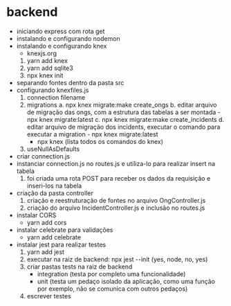 # backend

- iniciando express com rota get
- instalando e configurando nodemon
- instalando e configurando knex
    - knexjs.org
    1. yarn add knex
    2. yarn add sqlite3
    3. npx knex init
- separando fontes dentro da pasta src
- configurando knexfiles.js
    1. connection filename
    2. migrations
        a. npx knex migrate:make create_ongs
        b. editar arquivo de migração das ongs, com a estrutura das tabelas a ser montada
            - npx knex migrate:latest
        c. npx knex migrate:make create_incidents
        d. editar arquivo de migração dos incidents, executar o comando para executar a migration
            - npx knex migrate:latest
        * npx knex (lista todos os comandos do knex)
    3. useNullAsDefaults
- criar connection.js
- instanciar connection.js no routes.js e utiliza-lo para realizar insert na tabela
    1. foi criada uma rota POST para receber os dados da requisição e inseri-los na tabela
- criação da pasta controller
    1. criação e reestruturação de fontes no arquivo OngController.js
    2. criação do arquivo IncidentController.js e inclusão no routes.js
- instalar CORS
    - yarn add cors
- instalar celebrate para validações
    - yarn add celebrate
- instalar jest para realizar testes
    1. yarn add jest
    2. executar na raiz de backend: npx jest --init (yes, node, no, yes)
    3. criar pastas tests na raiz de backend
        - integration (testa por completo uma funcionalidade)
        - unit (testa um pedaço isolado da aplicação, como uma função por exemplo, não se comunica com outros pedaços)
    4. escrever testes